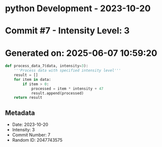 ﻿# python Development - 2023-10-20
# Commit #7 - Intensity Level: 3
# Generated on: 2025-06-07 10:59:20
```python
def process_data_7(data, intensity=3):
    '''Process data with specified intensity level'''
    result = []
    for item in data:
        if item > 0:
            processed = item * intensity + 47
            result.append(processed)
    return result
```
## Metadata
- Date: 2023-10-20
- Intensity: 3
- Commit Number: 7
- Random ID: 2047743575
